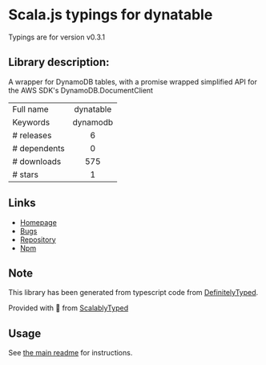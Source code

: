 
# Scala.js typings for dynatable

Typings are for version v0.3.1

## Library description:
A wrapper for DynamoDB tables, with a promise wrapped simplified API for the AWS SDK's DynamoDB.DocumentClient

|                    |                 |
| ------------------ | :-------------: |
| Full name          | dynatable |
| Keywords           | dynamodb |
| # releases         | 6 |
| # dependents       | 0 |
| # downloads        | 575 |
| # stars            | 1 |

## Links
- [Homepage](https://github.com/fanderzon/dynatable#readme)
- [Bugs](https://github.com/fanderzon/dynatable/issues)
- [Repository](https://github.com/fanderzon/dynatable)
- [Npm](https://www.npmjs.com/package/dynatable)
    


## Note
This library has been generated from typescript code from [DefinitelyTyped](https://definitelytyped.org).

Provided with :purple_heart: from [ScalablyTyped](https://github.com/oyvindberg/ScalablyTyped)

## Usage
See [the main readme](../../readme.md) for instructions.


